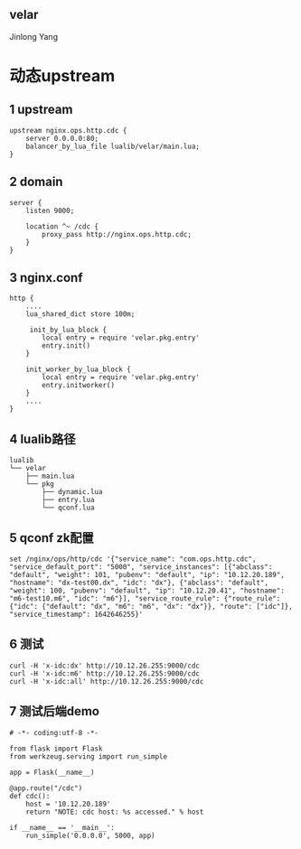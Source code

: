 velar
-------------
Jinlong Yang

# 动态upstream

## 1 upstream

	upstream nginx.ops.http.cdc {
		server 0.0.0.0:80;
		balancer_by_lua_file lualib/velar/main.lua;
	}

## 2 domain

	server {
		listen 9000;

		location ^~ /cdc {
			proxy_pass http://nginx.ops.http.cdc;
		}
	}

## 3 nginx.conf

	http {
		....
		lua_shared_dict store 100m;

		 init_by_lua_block {
			local entry = require 'velar.pkg.entry'
			entry.init()
		}

		init_worker_by_lua_block {
			local entry = require 'velar.pkg.entry'
			entry.initworker()
		}
		....
	}

## 4 lualib路径

	lualib
	└── velar
		├── main.lua
		└── pkg
			├── dynamic.lua
			├── entry.lua
			└── qconf.lua

## 5 qconf zk配置

	set /nginx/ops/http/cdc '{"service_name": "com.ops.http.cdc", "service_default_port": "5000", "service_instances": [{"abclass": "default", "weight": 101, "pubenv": "default", "ip": "10.12.20.189", "hostname": "dx-test00.dx", "idc": "dx"}, {"abclass": "default", "weight": 100, "pubenv": "default", "ip": "10.12.20.41", "hostname": "m6-test10.m6", "idc": "m6"}], "service_route_rule": {"route_rule": {"idc": {"default": "dx", "m6": "m6", "dx": "dx"}}, "route": ["idc"]}, "service_timestamp": 1642646255}'

## 6 测试

	curl -H 'x-idc:dx' http://10.12.26.255:9000/cdc
	curl -H 'x-idc:m6' http://10.12.26.255:9000/cdc
	curl -H 'x-idc:all' http://10.12.26.255:9000/cdc

## 7 测试后端demo

   	# -*- coding:utf-8 -*-

	from flask import Flask
	from werkzeug.serving import run_simple

	app = Flask(__name__)

	@app.route("/cdc")
	def cdc():
		host = '10.12.20.189'
		return "NOTE: cdc host: %s accessed." % host

	if __name__ == '__main__':
		run_simple('0.0.0.0', 5000, app) 

